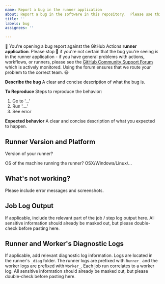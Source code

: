 ```yaml
---
name: Report a bug in the runner application
about: Report a bug in the software in this repository.  Please use this only for bugs in this application; if you have issues with GitHub Actions, please follow the "Support for GitHub Actions" link, below.
title: ''
labels: bug
assignees: ''

---
```


👋 You're opening a bug report against the GitHub Actions **runner application**.  Please stop 🛑 if you're not certain that the bug you're seeing is in the runner application - if you have general problems with actions, workflows, or runners, please see the [GitHub Community Support Forum](https://github.community/c/code-to-cloud/52) which is actively monitored.  Using the forum ensures that we route your problem to the correct team.  😃

**Describe the bug**
A clear and concise description of what the bug is.

**To Reproduce**
Steps to reproduce the behavior:
1. Go to '...'
2. Run '....'
3. See error

**Expected behavior**
A clear and concise description of what you expected to happen.

## Runner Version and Platform
Version of your runner?

OS of the machine running the runner? OSX/Windows/Linux/...

## What's not working?
Please include error messages and screenshots.

## Job Log Output
If applicable, include the relevant part of the job / step log output here.  All sensitive information should already be masked out, but please double-check before pasting here.

## Runner and Worker's Diagnostic Logs
If applicable, add relevant diagnostic log information.  Logs are located in the runner's `_diag` folder. The runner logs are prefixed with `Runner_` and the worker logs are prefixed with `Worker_`. Each job run correlates to a worker log.  All sensitive information should already be masked out, but please double-check before pasting here.
